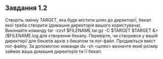 ## Завдання 1.2
Створіть змінну TARGET, яка буде містити шлях до директорії, бекап якої треба створити (домашня директорія вашого користувача). 
Виконайте команду tar -czvf $FILENAME.tar.gz -C $TARGET $TARGET &> /$FILENAME.log для створення бекапу. Перевірте, чи створився у вашій директорії для бекапів архів з бекапом та лог-файл. Продивіться вміст лог-файлу. 
За допомогою команди du -sh <шлях> визначте який розмір займає ваша домашня директорія та її бекап.
